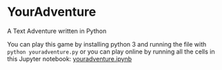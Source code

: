 # YourAdventure
A Text Adventure written in Python

You can play this game by installing python 3 and running the file with `python youradventure.py` or you can play online by running all the cells in this Jupyter notebook: [youradventure.ipynb](https://mybinder.org/v2/gh/magic-lantern/YourAdventure/master?filepath=youradventure.ipynb)
